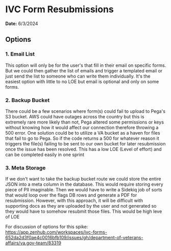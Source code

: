 # IVC Form Resubmissions
**Date:** 6/3/2024
## Options

### 1. Email List
This option will only be for the user's that fill in their email on specific forms. But we could then gather the list of emails and trigger a templated email or just send the list to someone who can write them individually. It's the easiest option with little to no LOE but email is optional and only on some forms.

### 2. Backup Bucket
There could be a few scenarios where form(s) could fail to upload to Pega's S3 bucket. AWS could have outages across the country but this is extremely rare more likely than not, Pega altered some permissions or keys without knowing how it would affect our connection therefore throwing a 500 error. One solution could be to utilize a VA bucket as a haven for files that fail to go to Pega. So if the code returns a 500 for whatever reason it triggers the file(s) failing to be sent to our own bucket for later resubmission once the issue has been resolved. This has a low LOE (Level of effort) and can be completed easily in one sprint

### 3. Meta Storage
If we don't want to take the backup bucket route we could store the entire JSON into a meta column in the database. This would require storing every piece of PII imaginable. Then we would have to write a Sidekiq job of sorts that would loop over the flags DB rows and generate a PDF for resubmission. However, with this approach, it will be difficult with supporting docs as they are uploaded by the user and not generated so they would have to somehow resubmit those files. This would be high leve of LOE

For discussion of options for this spike: https://app.zenhub.com/workspaces/ivc-forms-652da2d3f0ae4c0016bfb109/issues/gh/department-of-veterans-affairs/va.gov-team/83319
